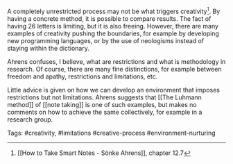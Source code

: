A completely unrestricted process may not be what triggers creativity[^1]. By having a concrete method, it is possible to compare results. The fact of having 26 letters is limiting, but it is also freeing. However, there are many examples of creativity pushing the boundaries, for example by developing new programming languages, or by the use of neologisms instead of staying within the dictionary. 

Ahrens confuses, I believe, what are restrictions and what is methodology in research. Of course, there are many fine distinctions, for example between freedom and apathy, restrictions and limitations, etc. 

Little advice is given on how we can develop an environment that imposes restrictions but not limitations. Ahrens suggests that [[The Luhmann method]] of [[note taking]] is one of such examples, but makes no comments on how to achieve the same collectively, for example in a research group. 

[^1]: [[How to Take Smart Notes - Sönke Ahrens]], chapter 12.7

Tags: #creativity, #limitations #creative-process #environment-nurturing